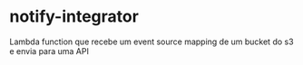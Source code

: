 # notify-integrator

Lambda function que recebe um event source mapping de um bucket do s3 e envia para uma API
